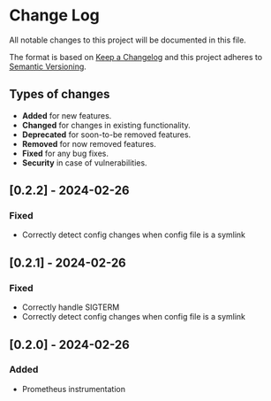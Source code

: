 # Change Log
All notable changes to this project will be documented in this file.

The format is based on [Keep a Changelog](http://keepachangelog.com/)
and this project adheres to [Semantic Versioning](http://semver.org/).

## Types of changes
- **Added** for new features.
- **Changed** for changes in existing functionality.
- **Deprecated** for soon-to-be removed features.
- **Removed** for now removed features.
- **Fixed** for any bug fixes.
- **Security** in case of vulnerabilities.

## [0.2.2] - 2024-02-26
### Fixed
- Correctly detect config changes when config file is a symlink

## [0.2.1] - 2024-02-26
### Fixed
- Correctly handle SIGTERM
- Correctly detect config changes when config file is a symlink

## [0.2.0] - 2024-02-26
### Added
- Prometheus instrumentation
